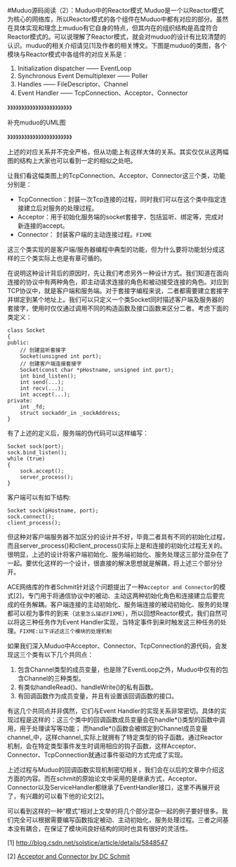 #Muduo源码阅读（2）：Muduo中的Reactor模式
Muduo是一个以Reactor模式为核心的网络库，所以Reactor模式的各个组件在Muduo中都有对应的部分。虽然在具体实现和理念上muduo有它自身的特点，但其内在的组织结构是高度符合Reactor模式的。可以说理解了Reactor模式，就会对muduo的设计有比较清楚的认识。muduo的相关介绍请见[1]及作者的相关博文。下图是muduo的类图，各个模块与Reactor模式中各组件的对应关系是：
1. Initialization dispatcher —— EventLoop
2. Synchronous Event Demultiplexer —— Poller
3. Handles —— FileDescriptor、Channel
4. Event Handler —— TcpConnection、Acceptor、Connector

》》》》》》》》》》》》》》》》》》》》》》》

补充muduo的UML图

》》》》》》》》》》》》》》》》》》》》》》》

上述的对应关系并不完全严格，但从功能上有这样大体的关系。其实仅仅从这两幅图的结构上大家也可以看到一定的相似之处吧。

让我们看这幅类图上的TcpConnection、Acceptor、Connector这三个类，功能分别是：
* TcpConnection：封装一次Tcp连接的过程，同时我们可以在这个类中指定连接建立后对服务的处理过程。
* Acceptor：用于初始化服务端的socket套接字，包括监听、绑定等，完成对新连接的accept。
* Connector： 封装客户端的主动连接过程。`FIXME`
 
这三个类实现的是客户端/服务器编程中典型的功能，但为什么要将功能划分成这样的三个类实际上也是有章可循的。

在说明这种设计背后的原因时，先让我们考虑另外一种设计方式。我们知道在面向连接的协议中有两种角色，即主动请求连接的角色和被动接受连接的角色。对应到TCP协议中，就是客户端和服务端。对于套接字编程来说，二者都需要建立套接字并绑定到某个地址上。我们可以只定义一个类Socket同时描述客户端及服务器的套接字，使用时仅仅通过调用不同的构造函数及接口函数来区分二者。考虑下面的类定义：
```
class Socket 
{
public:
    // 创建监听套接字
    Socket(unsigned int port);
    // 创建客户端连接套接字
    Socket(const char *pHostname, unsigned int port);
    int bind_listen();
    int send(...);
    int recv(...);
    int accept(...);
private:
    int _fd;
    struct sockaddr_in _sockAddress;
}
```
有了上述的定义后，服务端的伪代码可以这样编写：
```
Socket sock(port);
sock.bind_listen();
while (true) 
{
    sock.accept();
    server_process();
}
```
客户端可以有如下结构:
```
Socket sock(pHostname, port);
sock.connect();
client_process();
```
但这种对客户端服务器不加区分的设计并不好，毕竟二者具有不同的初始化过程，而且server_process()和client_process()实际上是和连接的初始化过程无关的。很明显，上述的设计将客户端初始化、服务端初始化、服务处理这三部分混杂在了一起。要优化这样的一个设计，很直接的解决思想就是解耦，将上述三个部分分开。

ACE网络库的作者Schmit针对这个问题提出了一种`Acceptor and Connector`的模式[2]，专门用于将通信协议中的被动、主动这两种初始化角色和连接建立后要完成的任务解耦。客户端连接的主动初始化、服务端连接的被动初始化、服务的处理都可以视为事件的到来（`这里怎么描述FIXME`），所以回想Reactor模式，我们自然可以将这三种任务作为Event Handler实现，当特定事件到来时触发这三种任务的处理。`FIXME:以下详述这三个模块的处理机制`

如果我们深入Muduo中Acceptor、Connector、TcpConnection的源代码，会发现这三个类有以下几个共同点：
1. 包含Channel类型的成员变量，也是除了EventLoop之外，Muduo中仅有的包含Channel的三种类型。
2. 有类似handleRead()、handleWrite()的私有函数。
3. 有回调函数作为成员变量，并且有设置该回调函数的接口。

有这几个共同点并非偶然，它们与Event Handler的实现关系非常密切。具体的实现过程是这样的：这三个类中的回调函数成员变量会在handle\*()类型的函数中调用，用于处理读写等功能； 而handle\*()函数会被绑定到Channel成员变量channel_中，这样channel_实际上就拥有了特定类型的钩子函数。通过Reactor机制，会在特定类型事件发生时调用相应的钩子函数，这样Acceptor、Connector、TcpConnection就通过事件驱动的方式完成了实现。

上述过程与Muduo的回调函数实现机制密切相关，我们会在以后的文章中介绍这方面的内容。而在schmit的原始论文中采用的是继承方式，Acceptor、Connector以及ServiceHandler都继承了EventHandler接口，这里不再展开说了，有兴趣的可以看下他的论文[2]。

可以看到这样的一种“模式”相对上文举的将几个部分混杂一起的例子要好很多。我们完全可以根据需要编写函数指定被动、主动初始化，服务处理过程。三者之间基本没有耦合，在保证了模块间良好结构的同时也具有很好的灵活性。

[1] http://blog.csdn.net/solstice/article/details/5848547

[2] [Acceptor and Connector by DC Schmit](www.cs.wustl.edu/~schmidt/PDF/Acc-Con.pdf‎)

